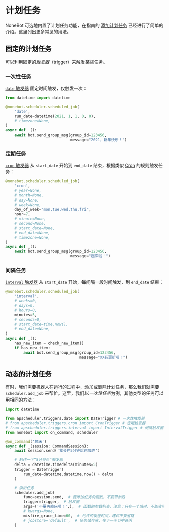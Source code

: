 # 计划任务

NoneBot 可选地内置了计划任务功能，在指南的 [添加计划任务](../guide/scheduler.md) 已经进行了简单的介绍。这里列出更多常见的用法。

## 固定的计划任务

可以利用固定的*触发器*（trigger）来触发某些任务。

### 一次性任务

[`date` 触发器](https://apscheduler.readthedocs.io/en/stable/modules/triggers/date.html#module-apscheduler.triggers.date) 固定时间触发，仅触发一次：

```python
from datetime import datetime

@nonebot.scheduler.scheduled_job(
    'date',
    run_date=datetime(2021, 1, 1, 0, 0),
    # timezone=None,
)
async def _():
    await bot.send_group_msg(group_id=123456,
                             message="2021，新年快乐！")
```

### 定期任务

[`cron` 触发器](https://apscheduler.readthedocs.io/en/stable/modules/triggers/cron.html#module-apscheduler.triggers.cron) 从 `start_date` 开始到 `end_date` 结束，根据类似 [Cron](https://wiki.archlinux.org/index.php/Cron_(%E7%AE%80%E4%BD%93%E4%B8%AD%E6%96%87)) 的规则触发任务：

```python
@nonebot.scheduler.scheduled_job(
    'cron',
    # year=None,
    # month=None,
    # day=None,
    # week=None,
    day_of_week="mon,tue,wed,thu,fri",
    hour=7,
    # minute=None,
    # second=None,
    # start_date=None,
    # end_date=None,
    # timezone=None,
)
async def _():
    await bot.send_group_msg(group_id=123456,
                             message="起床啦！")
```

### 间隔任务

[`interval` 触发器](https://apscheduler.readthedocs.io/en/stable/modules/triggers/interval.html#module-apscheduler.triggers.interval) 从 `start_date` 开始，每间隔一段时间触发，到 `end_date` 结束：

```python
@nonebot.scheduler.scheduled_job(
    'interval',
    # weeks=0,
    # days=0,
    # hours=0,
    minutes=5,
    # seconds=0,
    # start_date=time.now(),
    # end_date=None,
)
async def _():
    has_new_item = check_new_item()
    if has_new_item:
        await bot.send_group_msg(group_id=123456,
                                 message="XX有更新啦！")
```

## 动态的计划任务

有时，我们需要机器人在运行的过程中，添加或删除计划任务，那么我们就需要 `scheduler.add_job` 来帮忙。这里，我们以*一次性任务*为例，其他类型的任务可以用相同的方法：

```python
import datetime

from apscheduler.triggers.date import DateTrigger # 一次性触发器
# from apscheduler.triggers.cron import CronTrigger # 定期触发器
# from apscheduler.triggers.interval import IntervalTrigger # 间隔触发器
from nonebot import on_command, scheduler

@on_command('赖床')
async def _(session: CommandSession):
    await session.send('我会在5分钟后再喊你')

    # 制作一个“5分钟后”触发器
    delta = datetime.timedelta(minutes=5)
    trigger = DateTrigger(
        run_date=datetime.datetime.now() + delta
    )

    # 添加任务
    scheduler.add_job(
        func=session.send,  # 要添加任务的函数，不要带参数
        trigger=trigger,  # 触发器
        args=('不要再赖床啦！',),  # 函数的参数列表，注意：只有一个值时，不能省略末尾的逗号
        # kwargs=None,
        misfire_grace_time=60,  # 允许的误差时间，建议不要省略
        # jobstore='default',  # 任务储存库，在下一小节中说明
    )
```

<!-- ## 持久化存储任务

有时，我们动态添加的一些计划任务需要持久化储存，否则任务会在重启后丢失，这时我们就需要 `jobstore` 来帮忙。

APScheduler 可以将任务存储在内存中或数据库中，默认 jobstore 将所有任务储存在内存中，关闭后即丢失。这里，我们以 SQLite 为例，将任务添加到数据库中。

我们先创建一个数据库：

```python
import asyncio
import os

from apscheduler.jobstores.sqlalchemy import SQLAlchemyJobStore
from nonebot import on_command, scheduler, get_bot

database_path = os.path.join(os.path.dirname(__file__), 'job_store.db')

store = SQLAlchemyJobStore(url='sqlite:///'+database_path)

scheduler.add_jobstore(store, alias='my_job_store')
```

之后，我们在添加新任务时，可以指定任务的储存库

```python
async def alarm(*args, **kwargs):
    bot = get_bot()
    await bot.send(*args, **kwargs)

@on_command('提醒收菜')
async def _(session: CommandSession):
    await session.send('我会在一天后提醒你收菜')
    delta = datetime.timedelta(days=1)
    trigger = DateTrigger(
        run_date=datetime.datetime.now() + delta
    )

    # 添加任务
    scheduler.add_job(
        func=alarm,
        trigger=trigger,
        kwargs = {
            'context': session.ctx,
            'message': '起床收菜啦！',
        },
        misfire_grace_time=60,
        jobstore='my_job_store',  # 任务储存库，指定为刚才创建的储存库
    )
```

**踩坑预警：**

由于 `apscheduler` 自带的 jobstore 无法将协程任务储存进数据库，
所以必须将任务转化为同步任务再储存。
并且 `apscheduler` 中的 `AsyncIOScheduler` 在执行同步任务时，会新建一个执行器（executor），
导致这个任务里无法使用 `asyncio.get_running_loop()` 来获取事件循环，
只能使用 `asyncio.run(...)` 来运行异步函数。 -->
